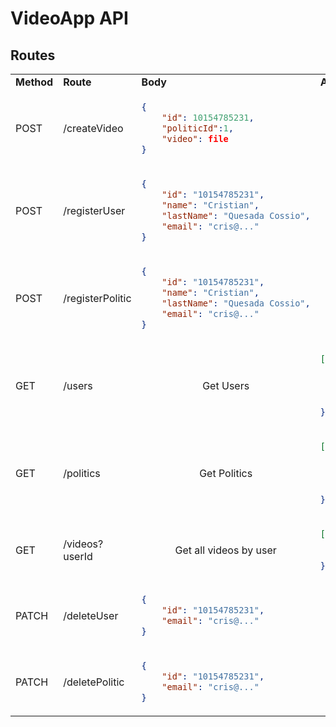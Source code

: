 # VideoApp API

## Routes

<table>
<tr>
<td> <b>Method</b> </td> <td> <b>Route</b> </td> <td> <b>Body</b> </td> <td> <b> Answer </b></td> 
</tr>
<tr>
<td> POST </td>
<td>/createVideo </td>
<td>

```json
{
    "id": 10154785231,
    "politicId":1,
    "video": file
}
```

</td>
<td align="center">Status <b>200(OK)</b> || <b>500 (Not OK)</b></td>
</tr>
<tr>
<td> POST </td>
<td>/registerUser </td>
<td>

```json
{
    "id": "10154785231",
    "name": "Cristian",
    "lastName": "Quesada Cossio",
    "email": "cris@..."
}
```

</td>
<td align="center">Status <b>200(OK)</b> || <b>500 (Not OK)</b></td>
</tr>
</tr>

<tr>
<td> POST </td>
<td>/registerPolitic </td>
<td>

```json
{
    "id": "10154785231",
    "name": "Cristian",
    "lastName": "Quesada Cossio",
    "email": "cris@..."
}
```

</td>
<td align="center">Status <b>200(OK)</b> || <b>500 (Not OK)</b></td>
</tr>

<tr>
<td> GET </td>
<td>/users </td>
<td align="center">

Get Users

</td>
<td>

```json
[{
    "id": "10154785231",
    "name": "Cristian",
    "lastName": "Quesada Cossio",
    "email": "cris@..."
}, ...]
```

</td>
</tr>
</tr>

<tr>
<td> GET </td>
<td>/politics </td>
<td align="center">

Get Politics

</td>
<td>

```json
[{
    "id": "10154785231",
    "name": "Cristian",
    "lastName": "Quesada Cossio",
    "email": "cris@..."
}, ...]
```

</td>
</tr>
</tr>

<tr>
<td> GET </td>
<td>/videos?userId </td>
<td align="center">

Get all videos by user

</td>
<td>

```json
[{
    "video": file,
    "date": "20/04/2023",
}, ...]
```

</td>
</tr>
</tr>

<tr>
<td> PATCH </td>
<td>/deleteUser </td>
<td>

```json
{
    "id": "10154785231",
    "email": "cris@..."
}
```

</td>
<td align="center">Status <b>200(OK)</b> || <b>500 (Not OK)</b></td>
</tr>

<tr>
<td> PATCH </td>
<td>/deletePolitic </td>
<td>

```json
{
    "id": "10154785231",
    "email": "cris@..."
}
```

</td>
<td align="center">Status <b>200(OK)</b> || <b>500 (Not OK)</b></td>
</tr>

</table>
